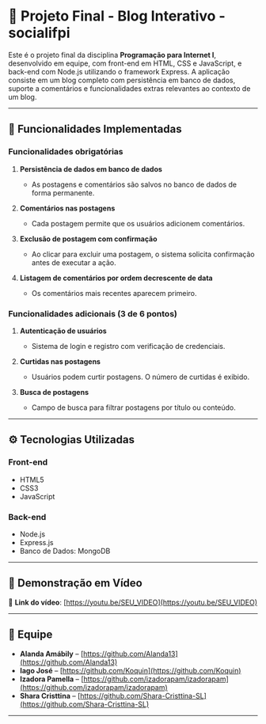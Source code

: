 # 📝 Projeto Final - Blog Interativo - socialifpi

Este é o projeto final da disciplina **Programação para Internet I**, desenvolvido em equipe, com front-end em HTML, CSS e JavaScript, e back-end com Node.js utilizando o framework Express. A aplicação consiste em um blog completo com persistência em banco de dados, suporte a comentários e funcionalidades extras relevantes ao contexto de um blog.

---

## 📌 Funcionalidades Implementadas

### Funcionalidades obrigatórias

1. **Persistência de dados em banco de dados**  
   - As postagens e comentários são salvos no banco de dados de forma permanente.

2. **Comentários nas postagens**  
   - Cada postagem permite que os usuários adicionem comentários.

3. **Exclusão de postagem com confirmação**  
   - Ao clicar para excluir uma postagem, o sistema solicita confirmação antes de executar a ação.

4. **Listagem de comentários por ordem decrescente de data**  
   - Os comentários mais recentes aparecem primeiro.

### Funcionalidades adicionais (3 de 6 pontos)

1. **Autenticação de usuários**  
   - Sistema de login e registro com verificação de credenciais.

2. **Curtidas nas postagens**  
   - Usuários podem curtir postagens. O número de curtidas é exibido.

3. **Busca de postagens**  
   - Campo de busca para filtrar postagens por título ou conteúdo.

---

## ⚙️ Tecnologias Utilizadas

### Front-end
- HTML5  
- CSS3  
- JavaScript  

### Back-end
- Node.js  
- Express.js  
- Banco de Dados: MongoDB 

---

## 🎥 Demonstração em Vídeo

🔗 **Link do vídeo**: [https://youtu.be/SEU_VIDEO](https://youtu.be/SEU_VIDEO)

---

## 👥 Equipe

- **Alanda Amábily** – [https://github.com/Alanda13](https://github.com/Alanda13)  
- **Iago José** – [https://github.com/Koquin](https://github.com/Koquin)  
- **Izadora Pamella** – [https://github.com/izadorapam/izadorapam](https://github.com/izadorapam/izadorapam)  
- **Shara Cristtina** – [https://github.com/Shara-Cristtina-SL](https://github.com/Shara-Cristtina-SL)

---


